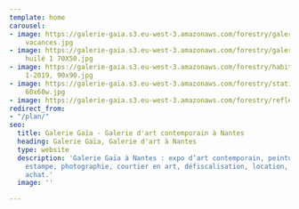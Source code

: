```yaml
---
template: home
carousel:
- image: https://galerie-gaia.s3.eu-west-3.amazonaws.com/forestry/galerie-gaia-isabelle-healy-les
    vacances.jpg
- image: https://galerie-gaia.s3.eu-west-3.amazonaws.com/forestry/galerie-gaia-francoise-paressant-papier
    huilé 1 70X50.jpg
- image: https://galerie-gaia.s3.eu-west-3.amazonaws.com/forestry/habitants sur route
    1-2019, 90x90.jpg
- image: https://galerie-gaia.s3.eu-west-3.amazonaws.com/forestry/station 12-2016
    60x60w.jpg
- image: https://galerie-gaia.s3.eu-west-3.amazonaws.com/forestry/reflets 2-2021,90x90a.jpg
redirect_from:
- "/plan/"
seo:
  title: Galerie Gaïa - Galerie d'art contemporain à Nantes
  heading: Galerie Gaïa, Galerie d'art à Nantes
  type: website
  description: 'Galerie Gaïa à Nantes : expo d’art contemporain, peinture, sculpture,
    estampe, photographie, courtier en art, défiscalisation, location, prêt avant
    achat.'
  image: ''

---
```

